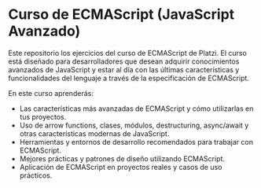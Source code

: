 # Curso de ECMAScript (JavaScript Avanzado)

Este repositorio los ejercicios del curso de ECMAScript de Platzi. El curso está diseñado para desarrolladores que desean adquirir conocimientos avanzados de JavaScript y estar al día con las últimas características y funcionalidades del lenguaje a través de la especificación de ECMAScript.

En este curso aprenderás:

- Las características más avanzadas de ECMAScript y cómo utilizarlas en tus proyectos.
- Uso de arrow functions, clases, módulos, destructuring, async/await y otras características modernas de JavaScript.
- Herramientas y entornos de desarrollo recomendados para trabajar con ECMAScript.
- Mejores prácticas y patrones de diseño utilizando ECMAScript.
- Aplicación de ECMAScript en proyectos reales y casos de uso prácticos.



